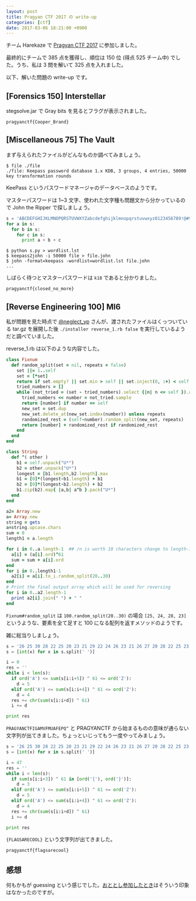 ```yaml
---
layout: post
title: Pragyan CTF 2017 の write-up
categories: [ctf]
date: 2017-03-06 18:21:00 +0900
---
```


チーム Harekaze で [Pragyan CTF 2017](https://ctf.pragyan.org/home) に参加しました。

最終的にチームで 385 点を獲得し、順位は 150 位 (得点 525 チーム中) でした。うち、私は 3 問を解いて 325 点を入れました。

以下、解いた問題の write-up です。

## [Forensics 150] Interstellar

stegsolve.jar で Gray bits を見るとフラグが表示されました。

```
pragyanctf{Cooper_Brand}
```

## [Miscellaneous 75] The Vault

まず与えられたファイルがどんなものか調べてみましょう。

```
$ file ./file
./file: Keepass password database 1.x KDB, 3 groups, 4 entries, 50000 key transformation rounds
```

KeePass というパスワードマネージャのデータベースのようです。

マスターパスワードは 1~3 文字、使われた文字種も問題文から分かっているので John the Ripper で探しましょう。

```python
s = 'ABCDEFGHIJKLMNOPQRSTUVWXYZabcdefghijklmnopqrstuvwxyz0123456789!@#$%^&*'
for a in s:
  for b in s:
    for c in s:
      print a + b + c
```

```
$ python s.py > wordlist.lst
$ keepass2john -i 50000 file > file.john
$ john -format=keepass -wordlist=wordlist.lst file.john
...
```

しばらく待つとマスターパスワードは `k18` であると分かりました。

```
pragyanctf{closed_no_more}
```

## [Reverse Engineering 100] MI6

私が問題を見た時点で [@neglect_yp](https://twitter.com/neglect_yp) さんが、渡されたファイルはくっついている tar.gz を展開した後 `./installer reverse_1.rb false` を実行しているようだと調べていました。

reverse_1.rb は以下のような内容でした。

```ruby
class Fixnum
  def random_split(set = nil, repeats = false)
    set ||= 1..self
    set = [*set]
    return if set.empty? || set.min > self || set.inject(0, :+) < self
    tried_numbers = []
    while (not_tried = (set - tried_numbers).select {|n| n <= self }).any?
      tried_numbers << number = not_tried.sample
      return [number] if number == self
      new_set = set.dup
      new_set.delete_at(new_set.index(number)) unless repeats
      randomized_rest = (self-number).random_split(new_set, repeats)
      return [number] + randomized_rest if randomized_rest
    end
  end
end

class String
  def ^( other )
    b1 = self.unpack("U*")
    b2 = other.unpack("U*")
    longest = [b1.length,b2.length].max
    b1 = [0]*(longest-b1.length) + b1
    b2 = [0]*(longest-b2.length) + b2
    b1.zip(b2).map{ |a,b| a^b }.pack("U*")
  end
end

a2= Array.new
a= Array.new
string = gets
a=string.upcase.chars
sum = 0
length1 = a.length

for i in 0..a.length-1  ## /n is worth 10 characters change to length-1 at the end
  a[i] = (a[i].ord)^61
  sum = sum + a[i].ord
end
for i in 0..length1-1
  a2[i] = a[i].to_i.random_split(20..30)
end
# Print the final output array which will be used for reversing
for i in 0..a2.length-1
  print a2[i].join(" ") + " "
end
```

`Fixnum#random_split` は `100.random_split(20..30)` の場合 `[25, 24, 28, 23]` というような、要素を全て足すと 100 になる配列を返すメソッドのようです。

雑に総当りしましょう。

```python
s = '26 25 30 28 22 25 20 23 21 29 22 24 26 23 21 26 27 20 28 22 25 23 30 29 23 28 24 20 21 26 25 20 23 27 23 29 25 22 23 26 27 29 24 23 30 21 25 24 26 20 24 22 21 30 26 20 25 24 21 23 27 29 26 22 20 21 23 22 30 26 29 26 28 27 22 20 27 29 26 30 28 27 26 23 29 21 22 25 27 24 21 29 25 24 20 25 23 22 30 28 27 29 25 20 24 21 23 20 23 21 29 26'
s = [int(x) for x in s.split(' ')]

i = 0
res = ''
while i < len(s):
  if ord('A') <= sum(s[i:i+5]) ^ 61 <= ord('Z'):
    d = 5
  elif ord('A') <= sum(s[i:i+4]) ^ 61 <= ord('Z'):
    d = 4
  res += chr(sum(s[i:i+d]) ^ 61)
  i += d

print res
```

`PRAGYANCTFIGAMVFMUAFEPQ^` と PRAGYANCTF から始まるものの意味が通らない文字列が出てきました。ちょっといじってもう一度やってみましょう。

```python
s = '26 25 30 28 22 25 20 23 21 29 22 24 26 23 21 26 27 20 28 22 25 23 30 29 23 28 24 20 21 26 25 20 23 27 23 29 25 22 23 26 27 29 24 23 30 21 25 24 26 20 24 22 21 30 26 20 25 24 21 23 27 29 26 22 20 21 23 22 30 26 29 26 28 27 22 20 27 29 26 30 28 27 26 23 29 21 22 25 27 24 21 29 25 24 20 25 23 22 30 28 27 29 25 20 24 21 23 20 23 21 29 26'
s = [int(x) for x in s.split(' ')]

i = 47
res = ''
while i < len(s):
  if sum(s[i:i+3]) ^ 61 in [ord('{'), ord('}')]:
    d = 3
  elif ord('A') <= sum(s[i:i+5]) ^ 61 <= ord('Z'):
    d = 5
  elif ord('A') <= sum(s[i:i+4]) ^ 61 <= ord('Z'):
    d = 4
  res += chr(sum(s[i:i+d]) ^ 61)
  i += d

print res
```

`{FLAGSARECOOL}` という文字列が出てきました。

```
pragyanctf{flagsarecool}
```

## 感想

何もかもが guessing という感じでした。[おととし参加したとき](2015-02-26-pragyan.html)はそういう印象はなかったのですが。
